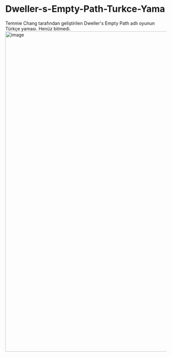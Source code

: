 # Dweller-s-Empty-Path-Turkce-Yama
Temmie Chang tarafından geliştirilen Dweller's Empty Path adlı oyunun Türkçe yaması.
Henüz bitmedi.
<img width="1110" height="996" alt="image" src="https://github.com/user-attachments/assets/deeb77ae-bbef-4056-83ad-b023d256d027" />
